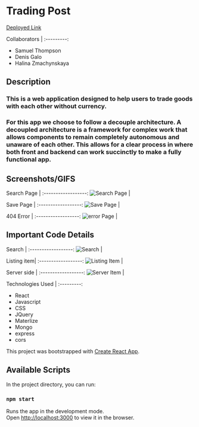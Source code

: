 # Trading Post

[Deployed Link]()

Collaborators |
:---------:
* Samuel Thompson
* Denis Galo
* Halina Zmachynskaya


## Description
### This is a web application designed to help users to trade goods with each other without currency.

### For this app we choose to follow a decouple architecture. A decoupled architecture is a framework for complex work that allows components to remain completely autonomous and unaware of each other. This allows for a clear process in where both front and backend can work succinctly to make a fully functional app.

## Screenshots/GIFS

Search Page |
:------------------:
![Search Page]() |

Save Page |
:------------------:
![Save Page](./images/savedpage.PNG) |


404 Error |
:------------------:
![error Page](./images/404error.PNG) |


## Important Code Details

Search  |
:------------------:
![Search](./images/search.PNG) |

Listing item|
:------------------:
![Listing Item](./images/search.PNG) |

Server side |
:------------------:
![Server Item](./images/search.PNG) |



Technologies Used |
:---------:
* React
* Javascript
* CSS
* JQuery
* Materlize
* Mongo
* express
* cors

This project was bootstrapped with [Create React App](https://github.com/facebook/create-react-app).

## Available Scripts

In the project directory, you can run:

### `npm start`

Runs the app in the development mode.<br>
Open [http://localhost:3000](http://localhost:3000) to view it in the browser.
